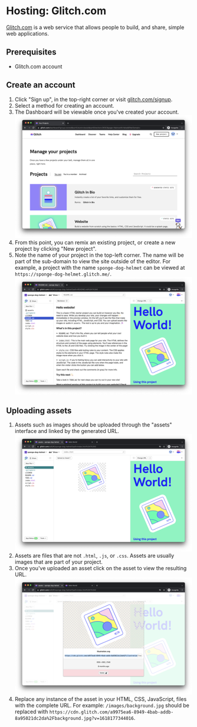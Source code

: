 # Hosting: Glitch.com

[Glitch.com](https://glitch.com/) is a web service that allows people to build, and share, simple web applications.

## Prerequisites
- Glitch.com account

## Create an account
1. Click "Sign up", in the top-right corner or visit [glitch.com/signup](https://glitch.com/signup).
2. Select a method for creating an account.
3. The Dashboard will be viewable once you've created your account.
![Glitch.com dashboard](./media/8.png)
4. From this point, you can remix an existing project, or create a new project by clicking "New project".
5. Note the name of your project in the top-left corner. The name will be part of the sub-domain to view the site outside of the editor. For example,  a project with the name `sponge-dog-helmet` can be viewed at `https://sponge-dog-helmet.glitch.me/`.
![Glitch.com web editor](./media/9.png)

## Uploading assets
1. Assets such as images should be uploaded through the "assets" interface and linked by the generated URL.
![Glitch.com assets](./media/10.png)
2. Assets are files that are not `.html`, `.js`, or `.css`. Assets are usually images that are part of your project.
3. Once you've uploaded an asset click on the asset to view the resulting URL.
![Glitch.com assets detail with URL field](./media/11.png)
4. Replace any instance of the asset in your HTML, CSS, JavaScript, files with the complete URL. For example: `/images/background.jpg` should be replaced with `https://cdn.glitch.com/a9975ea6-8949-4bab-addb-8a95021dc2da%2Fbackground.jpg?v=1618177344016`.